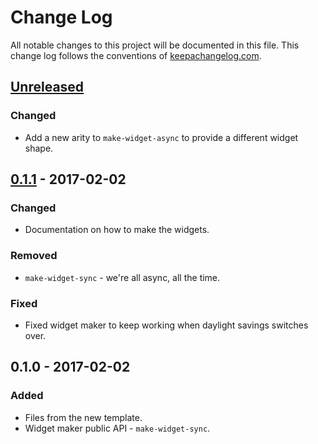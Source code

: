 # Change Log
All notable changes to this project will be documented in this file. This change log follows the conventions of [keepachangelog.com](http://keepachangelog.com/).

## [Unreleased]
### Changed
- Add a new arity to `make-widget-async` to provide a different widget shape.

## [0.1.1] - 2017-02-02
### Changed
- Documentation on how to make the widgets.

### Removed
- `make-widget-sync` - we're all async, all the time.

### Fixed
- Fixed widget maker to keep working when daylight savings switches over.

## 0.1.0 - 2017-02-02
### Added
- Files from the new template.
- Widget maker public API - `make-widget-sync`.

[Unreleased]: https://github.com/your-name/chestnut-lite/compare/0.1.1...HEAD
[0.1.1]: https://github.com/your-name/chestnut-lite/compare/0.1.0...0.1.1
